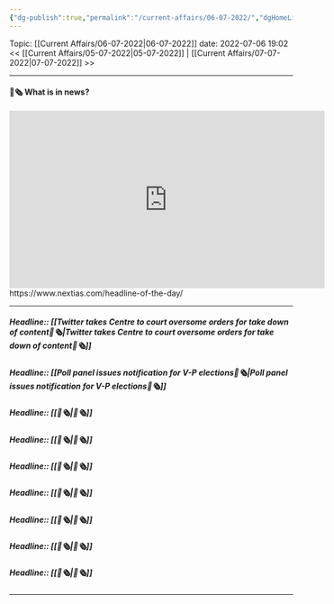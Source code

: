 ```yaml
---
{"dg-publish":true,"permalink":"/current-affairs/06-07-2022/","dgHomeLink":true,"dgPassFrontmatter":false}
---
```



Topic: [[Current Affairs/06-07-2022|06-07-2022]]
date: 2022-07-06 19:02
<< [[Current Affairs/05-07-2022|05-07-2022]] | [[Current Affairs/07-07-2022|07-07-2022]] >>

----
#### 📰🗞️ What is in news? 
 <iframe width="560" height="315" src="https://www.youtube-nocookie.com/embed/videoseries?list=PL1sgm5x8M9FBddLMD9ZAEEYl6HoSAbej1" title="YouTube video player" frameborder="0" allow="accelerometer; autoplay; clipboard-write; encrypted-media; gyroscope; picture-in-picture" allowfullscreen></iframe>
https://www.nextias.com/headline-of-the-day/

---
##### Headline:: [[Twitter takes Centre to court oversome orders for take down of content📰🗞️|Twitter takes Centre to court oversome orders for take down of content📰🗞️]]
##### Headline:: [[Poll panel issues notification for V-P elections📰🗞️|Poll panel issues notification for V-P elections📰🗞️]]
##### Headline:: [[📰🗞️|📰🗞️]]
##### Headline:: [[📰🗞️|📰🗞️]]
##### Headline:: [[📰🗞️|📰🗞️]]
##### Headline:: [[📰🗞️|📰🗞️]]
##### Headline:: [[📰🗞️|📰🗞️]]
##### Headline:: [[📰🗞️|📰🗞️]]
##### Headline:: [[📰🗞️|📰🗞️]]


----
